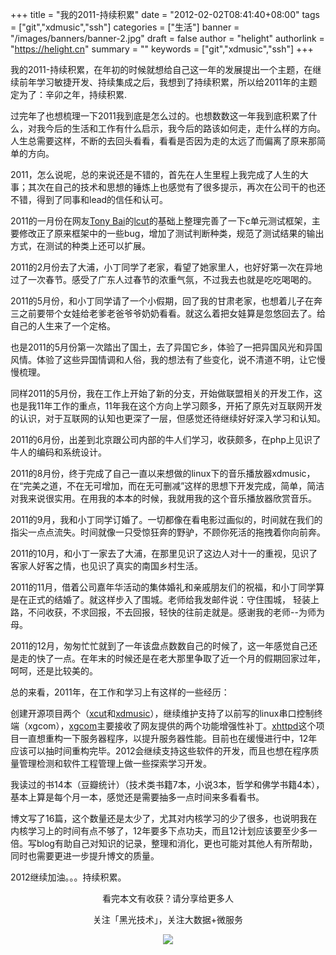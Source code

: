 +++
title = "我的2011-持续积累"
date = "2012-02-02T08:41:40+08:00"
tags = ["git","xdmusic","ssh"]
categories = ["生活"]
banner = "/images/banners/banner-2.jpg"
draft = false
author = "helight"
authorlink = "https://helight.cn"
summary = ""
keywords = ["git","xdmusic","ssh"]
+++


我的2011-持续积累，在年初的时候就想给自己这一年的发展提出一个主题，在继续前年学习敏捷开发、持续集成之后，我想到了持续积累，所以给2011年的主题定为了：辛卯之年，持续积累.

过完年了也想梳理一下2011我到底是怎么过的。也想数数这一年我到底积累了什么，对我今后的生活和工作有什么启示，我今后的路该如何走，走什么样的方向。人生总需要这样，不断的去回头看看，看看是否因为走的太远了而偏离了原来那简单的方向。
<!--more-->
2011，怎么说呢，总的来说还是不错的，首先在人生里程上我完成了人生的大事；其次在自己的技术和思想的锤炼上也感觉有了很多提示，再次在公司干的也还不错，得到了同事和lead的信任和认可。

2011的一月份在网友[Tony Bai](http://bigwhite.blogbus.com/)的[lcut](http://code.google.com/p/lcut/)的基础上整理完善了一下c单元测试框架，主要修改正了原来框架中的一些bug，增加了测试判断种类，规范了测试结果的输出方式，在测试的种类上还可以扩展。

2011的2月份去了大浦，小丁同学了老家，看望了她家里人，也好好第一次在异地过了一次春节。感受了广东人过春节的浓重气氛，不过我去也就是吃吃喝喝的。

2011的5月份，和小丁同学请了一个小假期，回了我的甘肃老家，也想着儿子在奔三之前要带个女娃给老爹老爸爷爷奶奶看看。就这么着把女娃算是忽悠回去了。给自己的人生来了一个定格。

也是2011的5月份第一次踏出了国土，去了异国它乡，体验了一把异国风光和异国风情。体验了这些异国情调和人俗，我的想法有了些变化，说不清道不明，让它慢慢梳理。

同样2011的5月份，我在工作上开始了新的分支，开始做联盟相关的开发工作，这也是我11年工作的重点，11年我在这个方向上学习颇多，开拓了原先对互联网开发的认识，对于互联网的认知也更深了一层，但感觉还待继续好好深入学习和认知。

2011的6月份，出差到北京跟公司内部的牛人们学习，收获颇多，在php上见识了牛人的编码和系统设计。

2011的8月份，终于完成了自己一直以来想做的linux下的音乐播放器xdmusic，在“完美之道，不在无可增加，而在无可删减”这样的思想下开发完成，简单，简洁对我来说很实用。在用我的本本的时候，我就用我的这个音乐播放器欣赏音乐。

2011的9月，我和小丁同学订婚了。一切都像在看电影过画似的，时间就在我们的指尖一点点流失。时间就像一只受惊狂奔的野驴，不顾你死活的拖拽着你向前奔。

2011的10月，和小丁一家去了大浦，在那里见识了这边人对十一的重视，见识了客家人好客之情，也见识了真实的南国乡村生活。

2011的11月，借着公司嘉年华活动的集体婚礼和亲戚朋友们的祝福，和小丁同学算是在正式的结婚了。就这样步入了围城。老师给我发邮件说：守住围城，
轻装上路，不问收获，不求回报，不去回报，轻快的往前走就是。感谢我的老师--为师为母。

2011的12月，匆匆忙忙就到了一年该盘点数数自己的时候了，这一年感觉自己还是走的快了一点。在年末的时候还是在老大那里争取了近一个月的假期回家过年，呵呵，还是比较美的。

总的来看，2011年，在工作和学习上有这样的一些经历：

创建开源项目两个（[xcut](https://github.com/helight/xcut)和[xdmusic](https://github.com/helight/xdmusic)），继续维护支持了以前写的linux串口控制终端（xgcom），[xgcom](https://github.com/helight/xgcom)主要接收了网友提供的两个功能增强性补丁。[xhttpd](https://github.com/helight/xhttpd)这个项目一直想重构一下服务器程序，以提升服务器性能。目前也在缓慢进行中，12年应该可以抽时间重构完毕。2012会继续支持这些软件的开发，而且也想在程序质量管理检测和软件工程管理上做一些探索学习开发。

我读过的书14本（豆瓣统计）（技术类书籍7本，小说3本，哲学和佛学书籍4本），基本上算是每个月一本，感觉还是需要抽多一点时间来多看看书。

博文写了16篇，这个数量还是太少了，尤其对内核学习的少了很多，也说明我在内核学习上的时间有点不够了，12年要多下点功夫，而且12计划应该要至少多一倍。写blog有助自己对知识的记录，整理和消化，更也可能对其他人有所帮助，同时也需要更进一步提升博文的质量。

2012继续加油。。。持续积累。

<center>
看完本文有收获？请分享给更多人<br>

关注「黑光技术」，关注大数据+微服务<br>

![](/images/qrcode_helight_tech.jpg)
</center>
